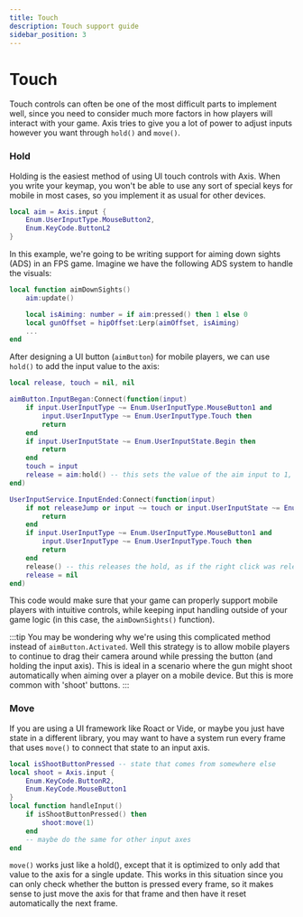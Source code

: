 ```yaml
---
title: Touch
description: Touch support guide
sidebar_position: 3
---
```


# Touch

Touch controls can often be one of the most difficult parts to implement well, since you need to consider much more factors in how players will interact with your game. Axis tries to give you a lot of power to adjust inputs however you want through `hold()` and `move()`.

### Hold
Holding is the easiest method of using UI touch controls with Axis. When you write your keymap, you won't be able to use any sort of special keys for mobile in most cases, so you implement it as usual for other devices.
```lua
local aim = Axis.input {
    Enum.UserInputType.MouseButton2,
    Enum.KeyCode.ButtonL2
}
```
In this example, we're going to be writing support for aiming down sights (ADS) in an FPS game. Imagine we have the following ADS system to handle the visuals:
```lua
local function aimDownSights()
    aim:update()

    local isAiming: number = if aim:pressed() then 1 else 0
    local gunOffset = hipOffset:Lerp(aimOffset, isAiming)
    ...
end
```
After designing a UI button (`aimButton`) for mobile players, we can use `hold()` to add the input value to the axis:
```lua
local release, touch = nil, nil

aimButton.InputBegan:Connect(function(input)
    if input.UserInputType ~= Enum.UserInputType.MouseButton1 and
        input.UserInputType ~= Enum.UserInputType.Touch then
        return
    end
    if input.UserInputState ~= Enum.UserInputState.Begin then
        return
    end
    touch = input
    release = aim:hold() -- this sets the value of the aim input to 1, as if there was a right click
end)

UserInputService.InputEnded:Connect(function(input)
    if not releaseJump or input ~= touch or input.UserInputState ~= Enum.UserInputState.End then
        return
    end
    if input.UserInputType ~= Enum.UserInputType.MouseButton1 and
        input.UserInputType ~= Enum.UserInputType.Touch then
        return
    end
    release() -- this releases the hold, as if the right click was released
    release = nil
end)
```
This code would make sure that your game can properly support mobile players with intuitive controls, while keeping input handling outside of your game logic (in this case, the `aimDownSights()` function).

:::tip
You may be wondering why we're using this complicated method instead of `aimButton.Activated`. Well this strategy is to allow mobile players to continue to drag their camera around while pressing the button (and holding the input axis). This is ideal in a scenario where the gun might shoot automatically when aiming over a player on a mobile device. But this is more common with 'shoot' buttons.
:::

### Move
If you are using a UI framework like Roact or Vide, or maybe you just have state in a different library, you may want to have a system run every frame that uses `move()` to connect that state to an input axis.
```lua
local isShootButtonPressed -- state that comes from somewhere else
local shoot = Axis.input {
    Enum.KeyCode.ButtonR2,
    Enum.KeyCode.MouseButton1
}
local function handleInput()
    if isShootButtonPressed() then
        shoot:move(1)
    end
    -- maybe do the same for other input axes
end
```
`move()` works just like a hold(), except that it is optimized to only add that value to the axis for a single update. This works in this situation since you can only check whether the button is pressed every frame, so it makes sense to just move the axis for that frame and then have it reset automatically the next frame.